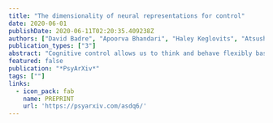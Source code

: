 ```yaml
---
title: "The dimensionality of neural representations for control"
date: 2020-06-01
publishDate: 2020-06-11T02:20:35.409238Z
authors: ["David Badre", "Apoorva Bhandari", "Haley Keglovits", "Atsushi Kikumoto"]
publication_types: ["3"]
abstract: "Cognitive control allows us to think and behave flexibly based on our context and goals. At the heart of theories of cognitive control is a control representation that enables the same input to produce different outputs contingent on contextual factors. In this review, we focus on an important property of the control representation's neural code: its representational dimensionality. Dimensionality of a neural representation balances a basic separability/generalizability trade-off in neural computation. We will discuss the implications of this trade-off for cognitive control. We will then briefly review current neuroscience findings regarding the dimensionality of control representations in the brain, particularly the prefrontal cortex. We conclude by highlighting open questions and crucial directions for future research."
featured: false
publication: "*PsyArXiv*"
tags: [""]
links:
  - icon_pack: fab
    name: PREPRINT
    url: 'https://psyarxiv.com/asdq6/'
---
```


